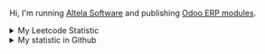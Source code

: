 Hi, I'm running [Altela Software](https://www.altelasoftware.com) and publishing [Odoo ERP modules](https://apps.odoo.com/apps/browse?repo_maintainer_id=276647).

<details>
    <summary>My Leetcode Statistic</summary>
    <br/>
    <div>
        <img src="https://leetcard.jacoblin.cool/altela?ext=activity" >
    </div>
</details>


<details>
    <summary>My statistic in Github</summary>
    <div>

<br />

[![wakatime](https://wakatime.com/badge/user/38f68e85-6cc9-4ac7-986a-ffee8908ce8b.svg)](https://wakatime.com/@38f68e85-6cc9-4ac7-986a-ffee8908ce8b)

<img height="154" src="https://github-readme-stats.vercel.app/api?username=altela&count_private=true&theme=github_dark&hide_border=true&show_icons=true&include_all_commits=true&hide_rank=false&custom_title=Activity%20On%20GitHub" />
  
<img height="154" src="https://github-readme-stats.vercel.app/api/top-langs/?username=altela&layout=compact&theme=github_dark&&langs_count=10&hide_border=true&custom_title=Repository's%20Composition%20Languages" />
</div>
    
<!--START_SECTION:waka-->

```txt
XML                5 hrs 30 mins   ████████████▓░░░░░░░░░░░░   50.92 %
Python             4 hrs 59 mins   ███████████▓░░░░░░░░░░░░░   46.10 %
CSV                9 mins          ▒░░░░░░░░░░░░░░░░░░░░░░░░   01.44 %
Gettext Catalog    5 mins          ▒░░░░░░░░░░░░░░░░░░░░░░░░   00.87 %
Text               3 mins          ░░░░░░░░░░░░░░░░░░░░░░░░░   00.46 %
```

<!--END_SECTION:waka-->

</details>
<!-- Waka documentation : https://medium.com/@JakenH/show-off-your-coding-stats-on-your-github-profile-using-wakatime-ce3ceb1063b5 -->

